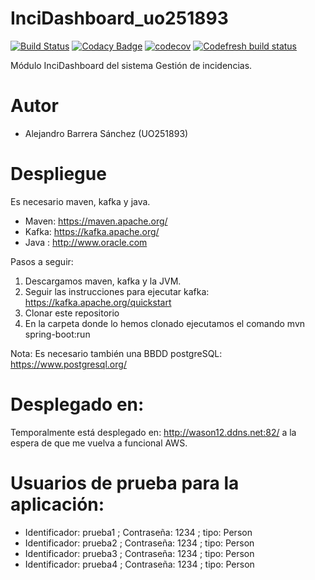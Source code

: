 # InciDashboard_uo251893


[![Build Status](https://api.travis-ci.org/wason12/InciDashboard_uo251893.svg?branch=master)](https://travis-ci.org/wason12/InciDashboard_uo251893)
[![Codacy Badge](https://api.codacy.com/project/badge/Grade/d4a7d3f508ab4416b5f6d4ef7fd0a5bc)](https://www.codacy.com/app/wason12/InciDashboard_uo251893?utm_source=github.com&amp;utm_medium=referral&amp;utm_content=wason12/InciDashboard_uo251893&amp;utm_campaign=Badge_Grade)
[![codecov](https://codecov.io/gh/wason12/InciDashboard_uo251893/branch/master/graph/badge.svg)](https://codecov.io/gh/wason12/InciDashboard_uo251893)
[![Codefresh build status]( https://g.codefresh.io/api/badges/build?repoOwner=wason12&repoName=InciDashboard_uo251893&branch=master&pipelineName=InciDashboard_uo251893&accountName=wason12&type=cf-1)]( https://g.codefresh.io/repositories/wason12/InciDashboard_uo251893/builds?filter=trigger:build;branch:master;service:5b2fbd4d8ebfe3e84f48e85c~InciDashboard_uo251893)


Módulo InciDashboard del sistema Gestión de incidencias.

# Autor

- Alejandro Barrera Sánchez (UO251893)

# Despliegue

Es necesario maven, kafka y java.

- Maven: https://maven.apache.org/
- Kafka: https://kafka.apache.org/
- Java : http://www.oracle.com

Pasos a seguir:

1. Descargamos maven, kafka y la JVM.
2. Seguir las instrucciones para ejecutar kafka: https://kafka.apache.org/quickstart
3. Clonar este repositorio
4. En la carpeta donde lo hemos clonado ejecutamos el comando mvn spring-boot:run

Nota: Es necesario también una BBDD postgreSQL: https://www.postgresql.org/

# Desplegado en:

Temporalmente está desplegado en: http://wason12.ddns.net:82/ a la espera de que me vuelva a funcional AWS.

# Usuarios de prueba para la aplicación:

- Identificador: prueba1 ; Contraseña: 1234 ; tipo: Person
- Identificador: prueba2 ; Contraseña: 1234 ; tipo: Person
- Identificador: prueba3 ; Contraseña: 1234 ; tipo: Person
- Identificador: prueba4 ; Contraseña: 1234 ; tipo: Person

